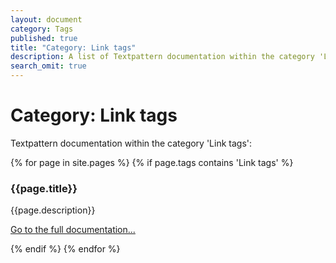 ```yaml
---
layout: document
category: Tags
published: true
title: "Category: Link tags"
description: A list of Textpattern documentation within the category 'Link tags'.
search_omit: true
---
```


# Category: Link tags

Textpattern documentation within the category 'Link tags':

<div>
    {% for page in site.pages %}
        {% if page.tags contains 'Link tags' %}
            <article>
                <h3>{{page.title}}</h3>
                <p>{{page.description}}</p>
                <p><a href="{{page.url}}">Go to the full documentation...</a></p>
            </article>
        {% endif %}
    {% endfor %}
</div>
